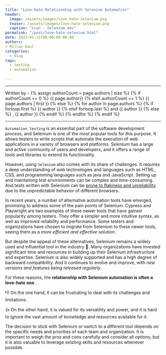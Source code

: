 ```yaml
---
title: "Love-Hate Relationship with Selenium Automation"
header:
  image: /assets/images/love-hate-selenium.png
  teaser: /assets/images/love-hate-selenium.png
  caption: "icon - Selenium.dev"
permalink: "/post/love-hate-selenium.html"
date: 2023-01-11T08:00:00-00:00
authors:
- Millan Kaul
categories:
  - blog
tags:
  - testing
  - automation
  
---
```

<hr>
<p>
 Written by -
{% assign authorCount = page.authors | size %}
{% if authorCount == 0 %}
   {{ page.author}}
{% elsif authorCount == 1 %}
    {{ page.authors | first }}         
{% else %}
    {% for author in page.authors %}
        {% if forloop.first %}
            {{ author }}
        {% elsif forloop.last %}
            and {{ author }}
        {% else %}
            , {{ author }}
        {% endif %}
    {% endfor %}
{% endif %}
</p>

<hr>

`Automation testing` is an essential part of the software development process, and Selenium is one of the most popular tools for this purpose. 
It allows testers to write scripts that automate the execution of web applications in a variety of browsers and platforms. 
*Selenium* has a large and active community of users and developers, and it offers a range of tools and libraries to extend its functionality.

However, using `Selenium` also comes with its share of challenges. 
It requires a deep understanding of web technologies and languages such as HTML, CSS, and programming languages such as java and JavaScript. 
Setting up and maintaining test environments can be complex and time-consuming. 
And tests written with Selenium can be <ins>prone to flakiness and unreliability</ins> due to the unpredictable behavior of different browsers.

In recent years, a number of alternative automation tools have emerged, promising to address some of the pain points of Selenium. 
Cypress and Playwright are two examples of these newer tools that have gained popularity among testers. 
They offer a simpler and more intuitive syntax, as well as improved reliability and performance. 
Some testers and organizations have chosen to migrate from Selenium to these newer tools, seeing them as a *more efficient and effective solution*.

But despite the appeal of these alternatives, Selenium remains a widely used and influential tool in the industry 🙌. 
Many organizations have invested significant time and resources in building up their Selenium infrastructure and expertise. 
Selenium is also widely supported and has a high degree of backward compatibility. 
And it continues to evolve and improve, with *new versions and features being released regularly*.

For these reasons, the **relationship with Selenium automation is often a love-hate one** . 

👎 On the one hand, it can be frustrating to deal with its challenges and limitations. 

👍 On the other hand, it is valued for its versatility and power, and it is hard to ignore the vast amount of knowledge and resources available for it. 

The decision to stick with Selenium or switch to a different tool depends on the specific needs and priorities of each team and organization. 
It is important to weigh the pros and cons carefully and consider all options, but it is also valuable to leverage existing skills and resources whenever possible.


